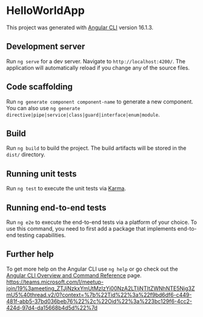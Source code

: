 # HelloWorldApp

This project was generated with [Angular CLI](https://github.com/angular/angular-cli) version 16.1.3.

## Development server

Run `ng serve` for a dev server. Navigate to `http://localhost:4200/`. The application will automatically reload if you change any of the source files.

## Code scaffolding

Run `ng generate component component-name` to generate a new component. You can also use `ng generate directive|pipe|service|class|guard|interface|enum|module`.

## Build

Run `ng build` to build the project. The build artifacts will be stored in the `dist/` directory.

## Running unit tests

Run `ng test` to execute the unit tests via [Karma](https://karma-runner.github.io).

## Running end-to-end tests

Run `ng e2e` to execute the end-to-end tests via a platform of your choice. To use this command, you need to first add a package that implements end-to-end testing capabilities.

## Further help

To get more help on the Angular CLI use `ng help` or go check out the [Angular CLI Overview and Command Reference](https://angular.io/cli) page.
https://teams.microsoft.com/l/meetup-join/19%3ameeting_ZTJjNzkxYmUtMzIzYi00NzA2LTljNTItZWNhNTE5Njg3ZmU5%40thread.v2/0?context=%7b%22Tid%22%3a%22f9bd6df6-c449-481f-abb5-37bd036beb76%22%2c%22Oid%22%3a%223bc129f6-4cc2-424d-97d4-da15668b4d5d%22%7d
